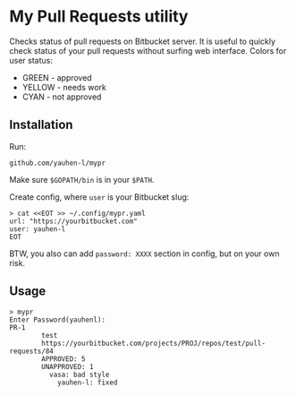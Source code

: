 # My Pull Requests utility

Checks status of pull requests on Bitbucket server.
It is useful to quickly check status of your pull requests without surfing web interface.
Colors for user status:

- GREEN - approved
- YELLOW - needs work
- CYAN - not approved

## Installation
Run:
```
github.com/yauhen-l/mypr
```

Make sure `$GOPATH/bin` is in your `$PATH`.

Create config, where `user` is your Bitbucket slug:
```
> cat <<EOT >> ~/.config/mypr.yaml
url: "https://yourbitbucket.com"
user: yauhen-l
EOT
```

BTW, you also can add `password: XXXX` section in config, but on your own risk.

## Usage

```
> mypr
Enter Password(yauhenl):
PR-1
        test
        https://yourbitbucket.com/projects/PROJ/repos/test/pull-requests/84
        APPROVED: 5
        UNAPPROVED: 1
          vasa: bad style
            yauhen-l: fixed
```

